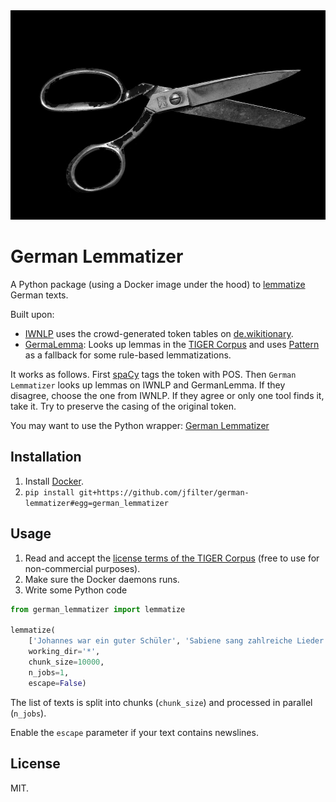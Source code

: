 <div align="center">
  <img src="matt-artz-353291-unsplash.jpg" alt="Scissors">
</div>

# German Lemmatizer

A Python package (using a Docker image under the hood) to [lemmatize](https://en.wikipedia.org/wiki/Lemmatisation) German texts.

Built upon:

-   [IWNLP](https://github.com/Liebeck/spacy-iwnlp) uses the crowd-generated token tables on [de.wikitionary](https://de.wiktionary.org/).
-   [GermaLemma](https://github.com/WZBSocialScienceCenter/germalemma): Looks up lemmas in the [TIGER Corpus](http://www.ims.uni-stuttgart.de/forschung/ressourcen/korpora/TIGERCorpus/) and uses [Pattern](https://www.clips.uantwerpen.be/pattern) as a fallback for some rule-based lemmatizations.

It works as follows. First [spaCy](https://spacy.io/) tags the token with POS. Then `German Lemmatizer` looks up lemmas on IWNLP and GermanLemma. If they disagree, choose the one from IWNLP. If they agree or only one tool finds it, take it. Try to preserve the casing of the original token.

You may want to use the Python wrapper: [German Lemmatizer](https://github.com/jfilter/german-lemmatizer-docker)

## Installation

1. Install [Docker](https://docs.docker.com/).
2. `pip install git+https://github.com/jfilter/german-lemmatizer#egg=german_lemmatizer`

## Usage

1. Read and accept the [license terms of the TIGER Corpus](http://www.ims.uni-stuttgart.de/forschung/ressourcen/korpora/TIGERCorpus/license/htmlicense.html) (free to use for non-commercial purposes).
2. Make sure the Docker daemons runs.
3. Write some Python code

```python
from german_lemmatizer import lemmatize

lemmatize(
    ['Johannes war ein guter Schüler', 'Sabiene sang zahlreiche Lieder'],
    working_dir='*',
    chunk_size=10000,
    n_jobs=1,
    escape=False)
```

The list of texts is split into chunks (`chunk_size`) and processed in parallel (`n_jobs`).

Enable the `escape` parameter if your text contains newslines.

## License

MIT.
